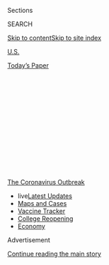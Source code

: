<div id="app">

<div>

<div>

<div>

<div class="NYTAppHideMasthead css-1q2w90k e1suatyy0">

<div class="section css-ui9rw0 e1suatyy2">

<div class="css-eph4ug er09x8g0">

<div class="css-6n7j50">

</div>

<span class="css-1dv1kvn">Sections</span>

<div class="css-10488qs">

<span class="css-1dv1kvn">SEARCH</span>

</div>

[Skip to content](#site-content)[Skip to site
index](#site-index)

</div>

<div id="masthead-section-label" class="css-1wr3we4 eaxe0e00">

[U.S.](https://www.nytimes3xbfgragh.onion/section/us)

</div>

<div class="css-10698na e1huz5gh0">

</div>

</div>

<div id="masthead-bar-one" class="section hasLinks css-15hmgas e1csuq9d3">

<div class="css-uqyvli e1csuq9d0">

</div>

<div class="css-1uqjmks e1csuq9d1">

</div>

<div class="css-9e9ivx">

[](https://myaccount.nytimes3xbfgragh.onion/auth/login?response_type=cookie&client_id=vi)

</div>

<div class="css-1bvtpon e1csuq9d2">

[Today’s
Paper](https://www.nytimes3xbfgragh.onion/section/todayspaper)

</div>

</div>

</div>

</div>

<div data-aria-hidden="false">

<div id="site-content" data-role="main">

<div>

<div class="css-1aor85t" style="opacity:0.000000001;z-index:-1;visibility:hidden">

<div class="css-1hqnpie">

<div class="css-epjblv">

<span class="css-17xtcya">[U.S.](/section/us)</span><span class="css-x15j1o">|</span><span class="css-fwqvlz">Coronavirus
Briefing: What Happened
Today</span>

</div>

<div class="css-k008qs">

<div class="css-1iwv8en">

<span class="css-18z7m18"></span>

<div>

</div>

</div>

<span class="css-1n6z4y">https://nyti.ms/2Zpqgc1</span>

<div class="css-1705lsu">

<div class="css-4xjgmj">

<div class="css-4skfbu" data-role="toolbar" data-aria-label="Social Media Share buttons, Save button, and Comments Panel with current comment count" data-testid="share-tools">

  - 
  - 
  - 
  - 
    
    <div class="css-6n7j50">
    
    </div>

  - 

</div>

</div>

</div>

</div>

</div>

</div>

<div id="NYT_TOP_BANNER_REGION" class="css-13pd83m">

<div>

<div id="styln-prism-menu-1592847958612" class="section interactive-content interactive-size-medium css-1edisqu">

<div class="css-17ih8de interactive-body">

<div id="scroll-container" class="css-1gj85ro">

[<span class="styln-title-wrap"><span class="css-1pje3qr">The
Coronavirus</span><span class="css-1pje3qr">
Outbreak</span></span>](https://www.nytimes3xbfgragh.onion/news-event/coronavirus?action=click&pgtype=Article&state=default&region=TOP_BANNER&context=storylines_menu)

  - <span class="css-kqxiym" data-emphasize="true">live</span>[Latest
    Updates](https://www.nytimes3xbfgragh.onion/2020/08/04/world/coronavirus-cases.html?action=click&pgtype=Article&state=default&region=TOP_BANNER&context=storylines_menu)
  - [Maps and
    Cases](https://www.nytimes3xbfgragh.onion/interactive/2020/us/coronavirus-us-cases.html?action=click&pgtype=Article&state=default&region=TOP_BANNER&context=storylines_menu)
  - [Vaccine
    Tracker](https://www.nytimes3xbfgragh.onion/interactive/2020/science/coronavirus-vaccine-tracker.html?action=click&pgtype=Article&state=default&region=TOP_BANNER&context=storylines_menu)
  - [College
    Reopening](https://www.nytimes3xbfgragh.onion/2020/08/02/us/covid-college-reopening.html?action=click&pgtype=Article&state=default&region=TOP_BANNER&context=storylines_menu)
  - [Economy](https://www.nytimes3xbfgragh.onion/live/2020/08/04/business/stock-market-today-coronavirus?action=click&pgtype=Article&state=default&region=TOP_BANNER&context=storylines_menu)

</div>

</div>

</div>

</div>

</div>

<div id="top-wrapper" class="css-1sy8kpn">

<div id="top-slug" class="css-l9onyx">

Advertisement

</div>

[Continue reading the main
story](#after-top)

<div class="ad top-wrapper" style="text-align:center;height:100%;display:block;min-height:250px">

<div id="top" class="place-ad" data-position="top" data-size-key="top">

</div>

</div>

<div id="after-top">

</div>

</div>

<div>

<div id="sponsor-wrapper" class="css-1hyfx7x">

<div id="sponsor-slug" class="css-19vbshk">

Supported by

</div>

[Continue reading the main
story](#after-sponsor)

<div id="sponsor" class="ad sponsor-wrapper" style="text-align:center;height:100%;display:block">

</div>

<div id="after-sponsor">

</div>

</div>

<div class="css-186x18t">

</div>

<div class="css-1vkm6nb ehdk2mb0">

# Coronavirus Briefing: What Happened Today

</div>

Californians are asking themselves, what went wrong?

<div class="css-18e8msd">

<div class="css-pdw9fk epjyd6m0">

<div class="css-1txwxcy ey68jwv0" data-aria-hidden="true">

[![Jonathan
Wolfe](https://static01.graylady3jvrrxbe.onion/images/2018/08/24/multimedia/author-jonathan-wolfe/author-jonathan-wolfe-thumbLarge.png
"Jonathan Wolfe")](https://www.nytimes3xbfgragh.onion/by/jonathan-wolfe)[![Lara
Takenaga](https://static01.graylady3jvrrxbe.onion/images/2019/02/20/multimedia/author-lara-takenaga/author-lara-takenaga-thumbLarge.png
"Lara Takenaga")](https://www.nytimes3xbfgragh.onion/by/lara-takenaga)

</div>

<div class="css-1baulvz">

By [<span class="css-1baulvz" itemprop="name">Jonathan
Wolfe</span>](https://www.nytimes3xbfgragh.onion/by/jonathan-wolfe) and
[<span class="css-1baulvz last-byline" itemprop="name">Lara
Takenaga</span>](https://www.nytimes3xbfgragh.onion/by/lara-takenaga)

</div>

</div>

  - June 29,
    2020

  - 
    
    <div class="css-4xjgmj">
    
    <div class="css-d8bdto" data-role="toolbar" data-aria-label="Social Media Share buttons, Save button, and Comments Panel with current comment count" data-testid="share-tools">
    
      - 
      - 
      - 
      - 
        
        <div class="css-6n7j50">
        
        </div>
    
      - 
    
    </div>
    
    </div>

</div>

</div>

<div class="section meteredContent css-1r7ky0e" name="articleBody" itemprop="articleBody">

<div class="css-1fanzo5 StoryBodyCompanionColumn">

<div class="css-53u6y8">

This is the Coronavirus Briefing, an informed guide to the global
outbreak. [Sign up here to get the briefing by
email](https://www.nytimes3xbfgragh.onion/newsletters/coronavirus-briefing).

</div>

</div>

<div class="css-79elbk" data-testid="photoviewer-wrapper">

<div class="css-z3e15g" data-testid="photoviewer-wrapper-hidden">

</div>

<div class="css-1a48zt4 ehw59r15" data-testid="photoviewer-children">

![](https://static01.graylady3jvrrxbe.onion/images/2020/06/29/us/oakImage-1593461886425/oakImage-1593461886425-articleLarge.png?quality=75&auto=webp&disable=upscale)

</div>

</div>

<div class="css-1fanzo5 StoryBodyCompanionColumn">

<div class="css-53u6y8">

  - The global death toll [has
    passed 500,000](https://www.nytimes3xbfgragh.onion/2020/06/28/world/coronavirus-updates.html#link-31665a4b),
    with more than 10 million confirmed coronavirus cases.

  - Vice President Mike Pence made a point of [wearing a
    mask](https://www.nytimes3xbfgragh.onion/2020/06/29/world/coronavirus-updates.html#link-56ea353b)
    during public events over the weekend.

  - The World Health Organization is sending a team of experts to China
    [to investigate the origins of the
    virus](https://www.nytimes3xbfgragh.onion/2020/06/29/world/coronavirus-live-updates.html#link-9c42599).

  - Get the [latest updates
    here](https://www.nytimes3xbfgragh.onion/news-event/coronavirus),
    plus
    [maps](https://www.nytimes3xbfgragh.onion/interactive/2020/world/asia/china-wuhan-coronavirus-maps.html?action=click&pgtype=Article&state=default&module=styln-coronavirus&variant=show&region=TOP_BANNER&context=storyline_menu)
    and a [tracker for U.S. metro
    areas](https://www.nytimes3xbfgragh.onion/interactive/2020/04/03/upshot/coronavirus-metro-area-tracker.html).

-----

## California backslides

Early in the outbreak, California emerged as a leader in fighting the
spread of the coronavirus. It was the first state to impose a
stay-at-home order, and its swift response is thought to have
[prevented 1.7 million coronavirus cases in the
state](https://www.sfchronicle.com/bayarea/article/Study-Shelter-in-place-helped-avert-4-8-million-15325645.php).

For months it seemed that California — considered especially vulnerable
to the virus because of its large, globe-trotting population — was
weathering the storm relatively well.

But over the last week, things have changed. The [state’s case
count](https://www.nytimes3xbfgragh.onion/interactive/2020/us/california-coronavirus-cases.html)
has exploded, reaching 200,000 infections. Gov. Gavin Newsom has rolled
back reopening plans. And officials in Los Angeles County are
[projecting that they may run out of hospital
beds](https://www.latimes.com/california/story/2020-06-29/l-a-county-issues-dire-warning-amid-alarming-increases-in-coronavirus)
in two to three weeks.

Now Californians are asking themselves, what went wrong?

The turn, some say, may have come Memorial Day weekend, when cooped-up
residents responded to the state’s reopening by getting out and
socializing. According to [an analysis by The Los Angeles
Times](https://www.latimes.com/california/story/2020-06-29/california-coronavirus-hot-spot-memorial-day),
coronavirus hospitalizations in the state began accelerating around June
15 — which, given the incubation period of the virus, points to holiday
barbecues, beach trips and graduation parties as potential culprits.

</div>

</div>

<div class="css-1fanzo5 StoryBodyCompanionColumn">

<div class="css-53u6y8">

The Los Angeles Times also
[noted](https://www.latimes.com/california/story/2020-06-29/california-coronavirus-hot-spot-memorial-day)
that Californians, unlike New Yorkers, had not yet felt the trauma of
having their hospitals overloaded with patients, so many saw reopening
as a license to return to life as it was before the pandemic.

Our colleague Jill Cowan, who [writes the California Today
newsletter](https://www.nytimes3xbfgragh.onion/column/california-today),
told us that a complex patchwork of rules that can change from county to
county was also to blame.

“State and local officials would say that, recently, people have been
letting their guard down, and they’ve been gathering with family members
and they’ve been going to bars and restaurants,” Jill told us. “But a
lot of people are then saying, ‘Well, why did you let restaurants and
bars
reopen?’”

<div id="NYT_MAIN_CONTENT_1_REGION" class="css-9tf9ac">

<div>

<div id="styln-covid-updates-world" class="section interactive-content interactive-size-medium css-1ftcdic">

<div class="css-17ih8de interactive-body">

<div id="styln-briefing-block" data-asset-id="QXJ0aWNsZTpueXQ6Ly9hcnRpY2xlLzNhNGMwYWI5LWIwY2QtNWQwOS1hZTgwLTdjMGU3ZTA1OWQ2OA==">

<div class="briefing-block-header-section">

# [Latest Updates: Global Coronavirus Outbreak](https://www.nytimes3xbfgragh.onion/2020/08/04/world/coronavirus-cases.html?action=click&pgtype=Article&state=default&region=MAIN_CONTENT_1&context=storylines_live_updates)

<div class="briefing-block-ts">

Updated 2020-08-04T22:07:26.192Z

</div>

</div>

  - [As talks drag on, McConnell signals openness to jobless aid
    extension that Republicans have
    opposed.](https://www.nytimes3xbfgragh.onion/2020/08/04/world/coronavirus-cases.html?action=click&pgtype=Article&state=default&region=MAIN_CONTENT_1&context=storylines_live_updates#link-2daa96b5)
  - [Novavax sees encouraging results from two studies of its
    experimental
    vaccine.](https://www.nytimes3xbfgragh.onion/2020/08/04/world/coronavirus-cases.html?action=click&pgtype=Article&state=default&region=MAIN_CONTENT_1&context=storylines_live_updates#link-1228a480)
  - [Public and private schools in Maryland and elsewhere are divided
    over in-person
    instruction.](https://www.nytimes3xbfgragh.onion/2020/08/04/world/coronavirus-cases.html?action=click&pgtype=Article&state=default&region=MAIN_CONTENT_1&context=storylines_live_updates#link-4825b93)

<div class="briefing-block-footer">

<div class="briefing-block-footer-meta">

[See more
updates](https://www.nytimes3xbfgragh.onion/2020/08/04/world/coronavirus-cases.html?action=click&pgtype=Article&state=default&region=MAIN_CONTENT_1&context=storylines_live_updates)

</div>

<div class="briefing-block-briefinglinks">

<span>More live coverage:</span>
[Markets](https://www.nytimes3xbfgragh.onion/live/2020/08/04/business/stock-market-today-coronavirus?action=click&pgtype=Article&state=default&region=MAIN_CONTENT_1&context=storylines_live_updates)

</div>

</div>

</div>

</div>

</div>

</div>

</div>

“It’s very confusing and it’s very complicated,” she added. “And so for
regular Californians, I think it’s been tough to navigate what you
shouldn’t do — even if you can.”

-----

</div>

</div>

<div class="css-1fanzo5 StoryBodyCompanionColumn">

<div class="css-53u6y8">

## A nightmare side effect

Many severely ill patients have developed a terrifying condition [that
causes nightmarish visions and can have long-lasting
consequences](https://www.nytimes3xbfgragh.onion/2020/06/28/health/coronavirus-delirium-hallucinations.html).
Known as hospital delirium, the phenomenon, which was observed mostly in
older people before the pandemic, has struck Covid-19 patients of all
ages.

Reports suggest that about two-thirds to three-quarters of virus
patients who end up in intensive-care units, even for relatively short
stays, have experienced the condition. Their hospitalization often
provides the perfect combination of elements: long stints on
ventilators, heavy sedatives, poor sleep, minimal social interaction.

Delirium takes two forms — hyperactive, which leads to paranoid
hallucinations and agitation, and hypoactive, which causes internalized
visions and confusion. Some people experience both.

Recovered virus patients have described thinking they were being
abducted or burned alive. Even after their visions go away, the
condition can slow the healing process and increase the risk of
depression or post-traumatic stress. Older patients can also develop
dementia sooner than they otherwise would have, and even die earlier.

**Another troubling development:** Immunologists believe the coronavirus
may be responsible [for depleting disease-fighting T
cells](https://www.nytimes3xbfgragh.onion/2020/06/26/health/coronavirus-immune-system.html),
similar to how H.I.V. operates. If that’s the case, protection against
the virus could be fleeting, and a cocktail of antiviral drugs may be
needed to control
it.

<div id="NYT_MAIN_CONTENT_3_REGION" class="css-9tf9ac">

<div>

<div id="styln-prism-freeform-1594220623585" class="section interactive-content interactive-size-medium css-1ftcdic">

<div class="css-17ih8de interactive-body">

<div id="prism-freeform-block-85410" class="css-19mumt8" data-role="complementary" data-storyline="The Coronavirus Outbreak" data-truncated="true" tabindex="0">

<div class="css-a8d9oz">

<div class="css-eb027h">

[](https://www.nytimes3xbfgragh.onion/news-event/coronavirus?action=click&pgtype=Article&state=default&region=MAIN_CONTENT_3&context=storylines_faq)

### The Coronavirus Outbreak ›

#### Frequently Asked Questions

Updated August 4, 2020

  - #### I have antibodies. Am I now immune?
    
      - As of right now,[that seems likely, for at least several
        months.](https://www.nytimes3xbfgragh.onion/2020/07/22/health/covid-antibodies-herd-immunity.html?action=click&pgtype=Article&state=default&region=MAIN_CONTENT_3&context=storylines_faq)
        There have been frightening accounts of people suffering what
        seems to be a second bout of Covid-19. But experts say these
        patients may have a drawn-out course of infection, with the
        virus taking a slow toll weeks to months after initial exposure.
        People infected with the coronavirus typically
        [produce](https://www.nature.com/articles/s41586-020-2456-9)
        immune molecules called antibodies, which are [protective
        proteins made in response to an
        infection](https://www.nytimes3xbfgragh.onion/2020/05/07/health/coronavirus-antibody-prevalence.html?action=click&pgtype=Article&state=default&region=MAIN_CONTENT_3&context=storylines_faq)[.
        These antibodies
        may](https://www.nytimes3xbfgragh.onion/2020/05/07/health/coronavirus-antibody-prevalence.html?action=click&pgtype=Article&state=default&region=MAIN_CONTENT_3&context=storylines_faq)
        last in the body [only two to three
        months](https://www.nature.com/articles/s41591-020-0965-6),
        which may seem worrisome, but that’s perfectly normal after an
        acute infection subsides, said Dr. Michael Mina, an immunologist
        at Harvard University. It may be possible to get the coronavirus
        again, but it’s highly unlikely that it would be possible in a
        short window of time from initial infection or make people
        sicker the second time.

  - #### I’m a small-business owner. Can I get relief?
    
      - The [stimulus bills enacted in
        March](https://www.nytimes3xbfgragh.onion/article/small-business-loans-stimulus-grants-freelancers-coronavirus.html?action=click&pgtype=Article&state=default&region=MAIN_CONTENT_3&context=storylines_faq)
        offer help for the millions of American small businesses. Those
        eligible for aid are businesses and nonprofit organizations with
        fewer than 500 workers, including sole proprietorships,
        independent contractors and freelancers. Some larger companies
        in some industries are also eligible. The help being offered,
        which is being managed by the Small Business Administration,
        includes the Paycheck Protection Program and the Economic Injury
        Disaster Loan program. But lots of folks have [not yet seen
        payouts.](https://www.nytimes3xbfgragh.onion/interactive/2020/05/07/business/small-business-loans-coronavirus.html?action=click&pgtype=Article&state=default&region=MAIN_CONTENT_3&context=storylines_faq)
        Even those who have received help are confused: The rules are
        draconian, and some are stuck sitting on [money they don’t know
        how to
        use.](https://www.nytimes3xbfgragh.onion/2020/05/02/business/economy/loans-coronavirus-small-business.html?action=click&pgtype=Article&state=default&region=MAIN_CONTENT_3&context=storylines_faq)
        Many small-business owners are getting less than they expected
        or [not hearing anything at
        all.](https://www.nytimes3xbfgragh.onion/2020/06/10/business/Small-business-loans-ppp.html?action=click&pgtype=Article&state=default&region=MAIN_CONTENT_3&context=storylines_faq)

  - #### What are my rights if I am worried about going back to work?
    
      - Employers have to provide [a safe
        workplace](https://www.osha.gov/SLTC/covid-19/standards.html)
        with policies that protect everyone equally. [And if one of your
        co-workers tests positive for the coronavirus, the
        C.D.C.](https://www.nytimes3xbfgragh.onion/article/coronavirus-money-unemployment.html?action=click&pgtype=Article&state=default&region=MAIN_CONTENT_3&context=storylines_faq)
        has said that [employers should tell their
        employees](https://www.cdc.gov/coronavirus/2019-ncov/community/guidance-business-response.html)
        -- without giving you the sick employee’s name -- that they may
        have been exposed to the virus.

  - #### Should I refinance my mortgage?
    
      - [It could be a good
        idea,](https://www.nytimes3xbfgragh.onion/article/coronavirus-money-unemployment.html?action=click&pgtype=Article&state=default&region=MAIN_CONTENT_3&context=storylines_faq)
        because mortgage rates have [never been
        lower.](https://www.nytimes3xbfgragh.onion/2020/07/16/business/mortgage-rates-below-3-percent.html?action=click&pgtype=Article&state=default&region=MAIN_CONTENT_3&context=storylines_faq)
        Refinancing requests have pushed mortgage applications to some
        of the highest levels since 2008, so be prepared to get in line.
        But defaults are also up, so if you’re thinking about buying a
        home, be aware that some lenders have tightened their standards.

  - #### What is school going to look like in September?
    
      - It is unlikely that many schools will return to a normal
        schedule this fall, requiring the grind of [online
        learning](https://www.nytimes3xbfgragh.onion/2020/06/05/us/coronavirus-education-lost-learning.html?action=click&pgtype=Article&state=default&region=MAIN_CONTENT_3&context=storylines_faq),
        [makeshift child
        care](https://www.nytimes3xbfgragh.onion/2020/05/29/us/coronavirus-child-care-centers.html?action=click&pgtype=Article&state=default&region=MAIN_CONTENT_3&context=storylines_faq)
        and [stunted
        workdays](https://www.nytimes3xbfgragh.onion/2020/06/03/business/economy/coronavirus-working-women.html?action=click&pgtype=Article&state=default&region=MAIN_CONTENT_3&context=storylines_faq)
        to continue. California’s two largest public school districts —
        Los Angeles and San Diego — said on July 13, that [instruction
        will be remote-only in the
        fall](https://www.nytimes3xbfgragh.onion/2020/07/13/us/lausd-san-diego-school-reopening.html?action=click&pgtype=Article&state=default&region=MAIN_CONTENT_3&context=storylines_faq),
        citing concerns that surging coronavirus infections in their
        areas pose too dire a risk for students and teachers. Together,
        the two districts enroll some 825,000 students. They are the
        largest in the country so far to abandon plans for even a
        partial physical return to classrooms when they reopen in
        August. For other districts, the solution won’t be an
        all-or-nothing approach. [Many
        systems](https://bioethics.jhu.edu/research-and-outreach/projects/eschool-initiative/school-policy-tracker/),
        including the nation’s largest, New York City, are devising
        [hybrid
        plans](https://www.nytimes3xbfgragh.onion/2020/06/26/us/coronavirus-schools-reopen-fall.html?action=click&pgtype=Article&state=default&region=MAIN_CONTENT_3&context=storylines_faq)
        that involve spending some days in classrooms and other days
        online. There’s no national policy on this yet, so check with
        your municipal school system regularly to see what is happening
        in your
community.

<div id="styln-survey-component-85410" class="styln-survey-component" data-surveyname="faq" data-surveystoryline="coronavirus">

</div>

</div>

<div class="css-6mllg9">

</div>

<div class="css-pmm6ed">

<span class="css-5gimkt"></span>

</div>

</div>

</div>

</div>

</div>

</div>

</div>

-----

</div>

</div>

<div class="css-1fanzo5 StoryBodyCompanionColumn">

<div class="css-53u6y8">

## The things they left behind

</div>

</div>

<div class="css-79elbk" data-testid="photoviewer-wrapper">

<div class="css-z3e15g" data-testid="photoviewer-wrapper-hidden">

</div>

<div class="css-1a48zt4 ehw59r15" data-testid="photoviewer-children">

<div class="css-1xdhyk6 erfvjey0">

<span class="css-1ly73wi e1tej78p0">Image</span>

<div class="css-zjzyr8">

<div data-testid="lazyimage-container" style="height:257.77777777777777px">

</div>

</div>

</div>

<span class="css-cnj6d5 e1z0qqy90" itemprop="copyrightHolder"><span class="css-1ly73wi e1tej78p0">Credit...</span><span>Christopher
Gregory for The New York Times</span></span>

</div>

</div>

<div class="css-1fanzo5 StoryBodyCompanionColumn">

<div class="css-53u6y8">

Cellphones, chargers, canes, hearing aids, glasses, clothing, shoes,
wallets, Bibles, jewelry: Across New York, hospital workers have had to
figure out what to do with the [thousands of items left behind by
patients who have died from the
coronavirus.](https://www.nytimes3xbfgragh.onion/2020/06/29/nyregion/coronavirus-hospitals-patients-belongings.html)

-----

## Resurgences

  - Authorities in **China** have [imposed a strict
    lockdown](https://www.nytimes3xbfgragh.onion/2020/06/29/world/coronavirus-updates.html#link-4f49ac1)
    on nearly half a million people near Beijing, after a small but
    stubborn second wave of infections.

  - In a reversal, officials in **Jacksonville, Fla.,** say [masks will
    be
    required](https://www.nytimes3xbfgragh.onion/2020/06/29/world/coronavirus-live-updates.html#link-102ec095)
    in indoor public spaces where social distancing isn’t possible.

  - Even as the virus surges across far-flung regions of **Russia**, the
    Kremlin [is pushing ahead with a
    referendum](https://www.nytimes3xbfgragh.onion/2020/06/29/world/europe/coronavirus-russia-putin-referendum.html)
    that could keep President Vladimir Putin in power until 2036.

  - After an outbreak around **Leicester**, in central England, the city
    [might not follow the rest of the
    country](https://www.nytimes3xbfgragh.onion/2020/06/29/world/coronavirus-updates.html#link-4f49ac1)
    as it reopens pubs, restaurants and hotels this weekend.

  - **Broadway** [will remain
    closed](https://www.nytimes3xbfgragh.onion/2020/06/29/world/coronavirus-live-updates.html#link-27ecd755)
    for at least the rest of this year. Many shows are signaling that
    they do not expect a return until late winter or early spring.

[*Here’s a roundup of restrictions in all 50
states*](https://www.nytimes3xbfgragh.onion/interactive/2020/us/states-reopen-map-coronavirus.html)*.*

-----

## What else we’re following

  - For the last decade, a growing middle class in Africa has helped
    spur educational, political and economic development. But the
    pandemic is threatening to [throw millions of people into
    poverty](https://www.nytimes3xbfgragh.onion/2020/06/29/world/africa/Africa-middle-class-coronavirus.html).

  - More than [43 percent of virus
    deaths](https://www.nytimes3xbfgragh.onion/interactive/2020/us/coronavirus-nursing-homes.html)
    in the U.S. have been tied to nursing homes and long-term care
    facilities, according to a New York Times database.

  - Gilead Sciences announced that it would charge [at least $2,340 per
    treatment of
    remdesivir](https://www.nytimes3xbfgragh.onion/2020/06/29/world/coronavirus-updates.html#link-3789537d),
    a drug that has shown modest benefits in some patients.

  - Health care prices can be unpredictable in the U.S. Two friends in
    Texas were tested for the coronavirus at the same location, and [one
    bill was $6,000 more than the
    other](https://www.nytimes3xbfgragh.onion/2020/06/29/upshot/coronavirus-tests-unpredictable-prices.html?action=click&module=Top%20Stories&pgtype=Homepage).

  - Outbreaks [from restaurants are
    growing](https://www.nytimes3xbfgragh.onion/2020/06/28/world/coronavirus-updates.html#link-212c33ba)
    as more U.S. states permit dining indoors.

  - A Times correspondent [visited a hospital in
    Houston](https://www.nytimes3xbfgragh.onion/2020/06/28/us/coronavirus-hospital-houston.html)
    to see how it is coping with a surge in virus cases and preparing
    for its peak.

  - Some companies are now convinced that remote work has a bright
    future. But decades of [failed telecommuting ventures say
    otherwise](https://www.nytimes3xbfgragh.onion/2020/06/29/technology/working-from-home-failure.html).

  - Buyer beware: Cards for sale that [claim to exempt people from
    wearing
    masks](https://www.nytimes3xbfgragh.onion/2020/06/28/world/coronavirus-updates.html#link-6f2f6d9a)
    are fake.

-----

## What you’re doing

> I live in a really small, rural logging town. While we don’t have
> Covid cases here, we have mostly all been staying home and following
> the guidelines. Several of my neighbors and I have started a “Porch
> Ninja” game, where we sneak over and leave homemade goodies, wine or
> fun surprises on each other’s porches.
> 
> — Carrie Bredy, Morton, Wash.

Let us know how you’re dealing with the outbreak. [Send us a response
here](https://www.nytimes3xbfgragh.onion/2020/03/02/reader-center/coronavirus-preparation.html),
and we may feature it in an upcoming newsletter.

[Sign up here to get the briefing by
email](https://www.nytimes3xbfgragh.onion/newsletters/coronavirus-briefing).

</div>

</div>

</div>

<div>

</div>

<div>

</div>

<div>

</div>

<div>

<div id="bottom-wrapper" class="css-1ede5it">

<div id="bottom-slug" class="css-l9onyx">

Advertisement

</div>

[Continue reading the main
story](#after-bottom)

<div id="bottom" class="ad bottom-wrapper" style="text-align:center;height:100%;display:block;min-height:90px">

</div>

<div id="after-bottom">

</div>

</div>

</div>

</div>

</div>

## Site Index

<div>

</div>

## Site Information Navigation

  - [© <span>2020</span> <span>The New York Times
    Company</span>](https://help.nytimes3xbfgragh.onion/hc/en-us/articles/115014792127-Copyright-notice)

<!-- end list -->

  - [NYTCo](https://www.nytco.com/)
  - [Contact
    Us](https://help.nytimes3xbfgragh.onion/hc/en-us/articles/115015385887-Contact-Us)
  - [Work with us](https://www.nytco.com/careers/)
  - [Advertise](https://nytmediakit.com/)
  - [T Brand Studio](http://www.tbrandstudio.com/)
  - [Your Ad
    Choices](https://www.nytimes3xbfgragh.onion/privacy/cookie-policy#how-do-i-manage-trackers)
  - [Privacy](https://www.nytimes3xbfgragh.onion/privacy)
  - [Terms of
    Service](https://help.nytimes3xbfgragh.onion/hc/en-us/articles/115014893428-Terms-of-service)
  - [Terms of
    Sale](https://help.nytimes3xbfgragh.onion/hc/en-us/articles/115014893968-Terms-of-sale)
  - [Site
    Map](https://spiderbites.nytimes3xbfgragh.onion)
  - [Help](https://help.nytimes3xbfgragh.onion/hc/en-us)
  - [Subscriptions](https://www.nytimes3xbfgragh.onion/subscription?campaignId=37WXW)

</div>

</div>

</div>

</div>
